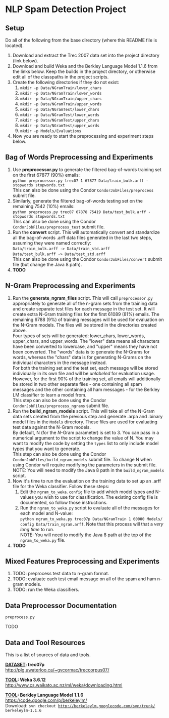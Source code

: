 NLP Spam Detection Project
======


Setup
------

Do all of the following from the base directory (where this README file is located).

<ol>
  <li>Download and extract the Trec 2007 data set into the project directory (link below).</li>
  <li>Download and build Weka and the Berkley Language Model 1.1.6 from the links below. Keep the builds in the project directory, or otherwise edit all of the classpaths in the project scripts.</li>
  <li>Create the following directories if they do not exist:
    <ol>
      <li><code>mkdir -p Data/NGramTrain/lower_chars</code></li>
      <li><code>mkdir -p Data/NGramTrain/lower_words</code></li>
      <li><code>mkdir -p Data/NGramTrain/upper_chars</code></li>
      <li><code>mkdir -p Data/NGramTrain/upper_words</code></li>
      <li><code>mkdir -p Data/NGramTest/lower_chars</code></li>
      <li><code>mkdir -p Data/NGramTest/lower_words</code></li>
      <li><code>mkdir -p Data/NGramTest/upper_chars</code></li>
      <li><code>mkdir -p Data/NGramTest/upper_words</code></li>
      <li><code>mkdir -p Models/Evaluations</code></li>
    </ol>
  </li>
  <li>Now you are ready to start the preprocessing and experiment steps below.</li>
</ol>


Bag of Words Preprocessing and Experiments
------

<ol>
  <li>Use <b>preprocessor.py</b> to generate the filtered bag-of-words training set on the first 67877 (90%) emails:<br>
    <code>python preprocessor.py trec07 1 67877 Data/train_bulk.arff -stopwords stopwords.txt</code><br>
    This can also be done using the Condor <code>CondorJobFiles/preprocess</code> submit file.</li>
  <li>Similarly, generate the filtered bag-of-words testing set on the remaining 7542 (10%) emails:<br>
    <code>python preprocess.py trec07 67878 75419 Data/test_bulk.arff -stopwords stopwords.txt</code><br>
    This can also be done using the Condor <code>CondorJobFiles/preprocess_test</code> submit file.</li>
  <li>Run the <b>convert</b> script. This will automatically convert and standardize all the bag-of-words .arff data files generated in the last two steps, assuming they were named correctly:<br>
    <code>Data/train_bulk.arff -> Data/train_std.arff</code><br>
    <code>Data/test_bulk.arff -> Data/test_std.arff</code><br>
    This can also be done using the Condor <code>CondorJobFiles/convert</code> submit file (but change the Java 8 path).</li>
  <li><b>TODO</b></li>
</ol>


N-Gram Preprocessing and Experiments
------

<ol>
  <li>Run the <b>generate_ngram_files</b> script. This will call <code>preprocessor.py</code> appropriately to generate all of the n-gram sets from the training data and create separate test files for each message in the test set. It will create extra N-Gram training files for the first 61089 (81%) emails. The remaining 6788 (9%) of training messages will be used for evaluation on the N-Gram models. The files will be stored in the directories created above.<br>
    Four types of sets will be generated: lower_chars, lower_words, upper_chars, and upper_words. The "lower" data means all characters have been converted to lowercase, and "upper" means they have not been converted. The "words" data is to generate the N-Grams for words, whereas the "chars" data is for generating N-Grams on the individual characters in the message instead.<br>
    For both the training set and the test set, each message will be stored individually in its own file and will be <i>unlabeled</i> for evaluation usage. However, for the first 90% of the training set, all emails will additionally be stored in two other separate files - one containing all spam messages and the other containing all ham messages - for the Berkley LM classifier to learn a model from.<br>
    This step can also be done using the Condor <code>CondorJobFiles/preprocess_ngrams</code> submit file.<br>
  <li>Run the <b>build_ngram_models</b> script. This will take all of the N-Gram data sets created from the previous step and generate .arpa and .binary model files in the <code>Models</code> directory. These files are used for evaluating test data against the N-Gram models.<br>
    By default, N (for the <i>N</i>-Gram parameter) is set to 3. You can pass in a numerical argument to the script to change the value of N. You may want to modify the code by setting the <code>types</code> list to only include model types that you want to generate.<br>
    This step can also be done using the Condor <code>CondorJobFiles/build_ngram_models</code> submit file. To change N when using Condor will require modifying the parameters in the submit file.<br>
    NOTE: You will need to modify the Java 8 path in the <code>build_ngram_models</code> script.</li>
  <li>Now it's time to run the evaluation on the training data to set up an .arff file for the Weka classifier. Follow these steps:
    <ol>
      <li>Edit the <code>ngram_to_weka.config</code> file to add which model types and N-values you wish to use for classification. The existing config file is documented, so follow those instructions.</li>
      <li>Run the <code>ngram_to_weka.py</code> script to evaluate all of the messages for each model and N-value:<br>
      <code>python ngram_to_weka.py trec07p Data/NGramTrain 1 60000 Models/ config Data/train_ngram.arff</code>. Note that this process will that a <i>very long time</i> to run.<br>
      NOTE: You will need to modify the Java 8 path at the top of the <code>ngram_to_weka.py</code> file.<br>
    </ol>
  </li>
  <li><b>TODO</b></li>
</ol>


Mixed Features Preprocessing and Experiments
------

<ol>
  <li>TODO: preprocess test data to n-gram format.</li>
  <li>TODO: evaluate each test email message on all of the spam and ham n-gram models.</li>
  <li>TODO: run the Weka classifiers.</li>
</ol>


Data Preprocessor Documentation
------

<code>preprocess.py</code>

TODO


Data and Tool Resources
------

This is a list of sources of data and tools.

<b><u>DATASET</u>: trec07p</b> <br>
http://plg.uwaterloo.ca/~gvcormac/treccorpus07/ <br>

<b><u>TOOL</u>: Weka 3.6.12</b> <br>
http://www.cs.waikato.ac.nz/ml/weka/downloading.html <br>

<b><u>TOOL</u>: Berkley Language Model 1.1.6</b> <br>
https://code.google.com/p/berkeleylm/ <br>
Download: <code>svn checkout http://berkeleylm.googlecode.com/svn/trunk/ berkeleylm-1.1.6</code> <br>
